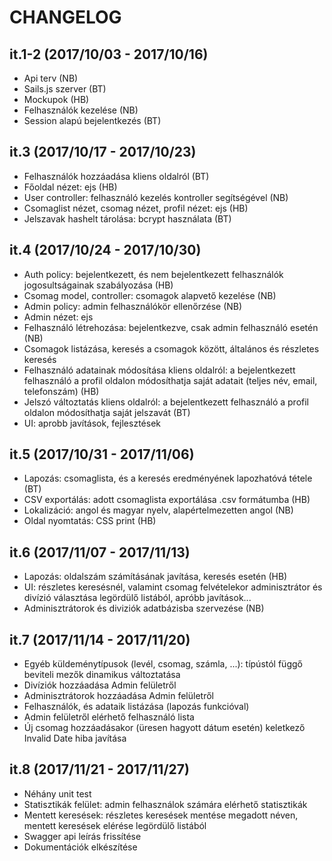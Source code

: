 # CHANGELOG

## it.1-2 (2017/10/03 - 2017/10/16)
- Api terv (NB)
- Sails.js szerver (BT)
- Mockupok (HB)
- Felhasználók kezelése (NB)
- Session alapú bejelentkezés (BT)

## it.3 (2017/10/17 - 2017/10/23)
- Felhasználók hozzáadása kliens oldalról (BT)
- Főoldal nézet: ejs (HB) 
- User controller: felhasználó kezelés kontroller segítségével (NB)
- Csomaglist nézet, csomag nézet, profil nézet: ejs (HB)
- Jelszavak hashelt tárolása: bcrypt használata (BT)

## it.4 (2017/10/24 - 2017/10/30)
- Auth policy: bejelentkezett, és nem bejelentkezett felhasználók jogosultságainak szabályozása (HB)
- Csomag model, controller: csomagok alapvető kezelése (NB)
- Admin policy: admin felhasználókör ellenőrzése (NB)
- Admin nézet: ejs
- Felhasználó létrehozása: bejelentkezve, csak admin felhasználó esetén (NB)
- Csomagok listázása, keresés a csomagok között, általános és részletes keresés
- Felhasználó adatainak módosítása kliens oldalról: a bejelentkezett felhasználó a profil oldalon módosíthatja saját adatait (teljes név, email, telefonszám) (HB)
- Jelszó változtatás kliens oldalról: a bejelentkezett felhasználó a profil oldalon módosíthatja saját jelszavát (BT)
- UI: aprobb javítások, fejlesztések

## it.5 (2017/10/31 - 2017/11/06)
- Lapozás: csomaglista, és a keresés eredményének lapozhatóvá tétele (BT)
- CSV exportálás: adott csomaglista exportálása .csv formátumba (HB)
- Lokalizáció: angol és magyar nyelv, alapértelmezetten angol (NB)
- Oldal nyomtatás: CSS print (HB)

## it.6 (2017/11/07 - 2017/11/13)
- Lapozás: oldalszám számításának javítása, keresés esetén (HB)
- UI: részletes keresésnél, valamint csomag felvételekor adminisztrátor és divízió választása legördülő listából, apróbb javítások...
- Adminisztrátorok és diviziók adatbázisba szervezése (NB)

## it.7 (2017/11/14 - 2017/11/20)
- Egyéb küldeménytípusok (levél, csomag, számla, ...): típústól függő beviteli mezők dinamikus változtatása
- Divíziók hozzáadása Admin felületről
- Adminisztrátorok hozzáadása Admin felületről
- Felhasználók, és adataik listázása (lapozás funkcióval)
- Admin felületről elérhető felhasználó lista
- Új csomag hozzáadásakor (üresen hagyott dátum esetén) keletkező Invalid Date hiba javítása

## it.8 (2017/11/21 - 2017/11/27)
- Néhány unit test
- Statisztikák felület: admin felhasználok számára elérhető statisztikák
- Mentett keresések: részletes keresések mentése megadott néven, mentett keresések elérése legördülő listából
- Swagger api leírás frissítése
- Dokumentációk elkészítése
